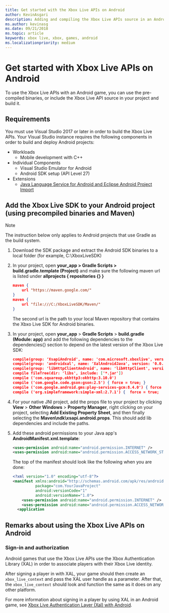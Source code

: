 ```yaml
---
title: Get started with the Xbox Live APIs on Android
author: KevinAsgari
description: Adding and compiling the Xbox Live APIs source in an Android project.
ms.author: kevinasg
ms.date: 09/21/2018
ms.topic: article
keywords: xbox live, xbox, games, android
ms.localizationpriority: medium
---
```


# Get started with Xbox Live APIs on Android

To use the Xbox Live APIs with an Android game, you can use the pre-compiled binaries, or include the Xbox Live API source in your project and build it.


## Requirements

You must use Visual Studio 2017 or later in order to build the Xbox Live APIs. Your Visual Studio instance requires the following components in order to build and deploy Android projects:

* Workloads
  * Mobile development with C++
* Individual Components
  * Visual Studio Emulator for Android
  * Android SDK setup (API Level 27)
* Extensions
  * [Java Language Service for Android and Eclipse Android Project Import](https://marketplace.visualstudio.com/items?itemName=VisualCPPTeam.JavaLanguageServiceforAndroidandEclipseAndroidProj )


## Add the Xbox Live SDK to your Android project (using precompiled binaries and Maven)

> [!NOTE]
> The instruction below only applies to Android projects that use Gradle as the build system.

1. Download the SDK package and extract the Android SDK binaries to a local folder (for example, C:\XboxLiveSDK)

1. In your project, open **your_app > Gradle Scripts > build.gradle.template (Project)** and make sure the following maven url is listed under **allprojects { repositories {} }**

   ```json
   maven {
       url "https://maven.google.com/"
   }
   maven {
       url "file:///C:/XboxLiveSDK/Maven/"
   }
   ```

    The second url is the path to your local Maven repository that contains the Xbxo Live SDK for Android binaries.

1. In your project, open **your_app** > **Gradle Scripts** > **build.gradle (Module: app)** and add the following dependencies to the dependencies{} section to depend on the latest version of the Xbox Live SDK:

   ```json
   compile(group: 'XsapiAndroid', name: 'com.microsoft.xboxlive', version: '0.0.0') 
   compile(group: 'androidxal', name: 'XalAndroidJava', version: '0.0.0') 
   compile(group: 'libHttpClientAndroid', name: 'libHttpClient', version: '0.0.0')
   compile fileTree(dir: 'libs', include: ['*.jar'])
   compile ('com.squareup.okhttp3:okhttp:3.10.0')
   compile ('com.google.code.gson:gson:2.5') { force = true; }
   compile ('com.google.android.gms:play-services-gcm:8.4.0') { force = true; }
   compile ('org.simpleframework:simple-xml:2.7.1') {  force = true;  exclude group: 'xpp3', module: 'xpp3'; exclude group: 'stax', module: 'stax-api'; exclude group: 'stax', module: 'stax'}
   ```

1. For your native JNI project, add the props file to your project by clicking **View** > **Other Windows** > **Property Manager**, right clicking on your project, selecting **Add Existing Property Sheet**, and then finally selecting the **Maven\ndk\xsapi.android.props**. This should add lib dependencies and include the paths.

1. Add these android permissions to your Java app's **AndroidManifest.xml.template**:

   ```xml
   <uses-permission android:name="android.permission.INTERNET" />
   <uses-permission android:name="android.permission.ACCESS_NETWORK_STATE" />
   ```

    The top of the manifest should look like the following when you are done:

   ```xml
   <?xml version="1.0" encoding="utf-8"?>
   <manifest xmlns:android="http://schemas.android.com/apk/res/android"
             package="com.YourJavaProject"
             android:versionCode="1"
             android:versionName="1.0">
       <uses-permission android:name="android.permission.INTERNET" />
       <uses-permission android:name="android.permission.ACCESS_NETWORK_STATE" />
     <application
   ```


## Remarks about using the Xbox Live APIs on Android


### Sign-in and authorization

Android games that use the Xbox Live APIs use the Xbox Authentication Library (XAL) in order to associate players with their Xbox Live identity.

After signing a player in with XAL, your game should then create an `xbox_live_context` and pass the XAL user handle as a parameter. After that, the `xbox_live_context` should look and function the same as it does on any other platform.

For more information about signing in a player by using XAL in an Android game, see [Xbox Live Authentication Layer (Xal) with Android](../using-xbox-live/auth/android-xal.md).


